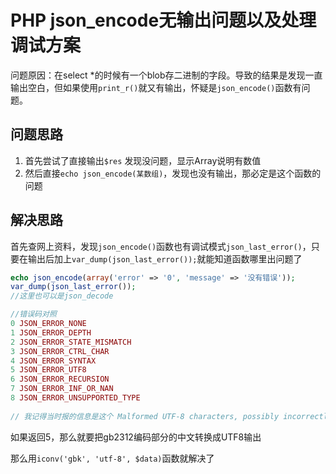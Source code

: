 # PHP json_encode无输出问题以及处理调试方案

问题原因：在select *的时候有一个blob存二进制的字段。导致的结果是发现一直输出空白，但如果使用`print_r()`就又有输出，怀疑是`json_encode()`函数有问题。

## 问题思路

1. 首先尝试了直接输出`$res` 发现没问题，显示Array说明有数值
2. 然后直接`echo json_encode(某数组)`，发现也没有输出，那必定是这个函数的问题

## 解决思路

首先查网上资料，发现`json_encode()`函数也有调试模式`json_last_error()`，只要在输出后加上`var_dump(json_last_error());`就能知道函数哪里出问题了

```php
echo json_encode(array('error' => '0', 'message' => '没有错误'));
var_dump(json_last_error());
//这里也可以是json_decode

//错误码对照
0 JSON_ERROR_NONE
1 JSON_ERROR_DEPTH
2 JSON_ERROR_STATE_MISMATCH
3 JSON_ERROR_CTRL_CHAR
4 JSON_ERROR_SYNTAX
5 JSON_ERROR_UTF8
6 JSON_ERROR_RECURSION
7 JSON_ERROR_INF_OR_NAN
8 JSON_ERROR_UNSUPPORTED_TYPE
    
// 我记得当时报的信息是这个 Malformed UTF-8 characters, possibly incorrectly encoded
```

如果返回5，那么就要把gb2312编码部分的中文转换成UTF8输出

那么用`iconv('gbk', 'utf-8', $data)`函数就解决了
